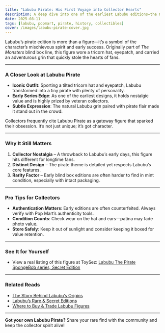 ```yaml
---
title: "Labubu Pirate: His First Voyage into Collector Hearts"
description: A deep dive into one of the earliest Labubu editions—the mischievous Pirate figure that helped launch Labubu’s global craze.
date: 2025-08-11
tags: [labubu, popmart, pirate, history, collectibles]
cover: /images/labubu-pirate-cover.jpg
---
```


Labubu’s pirate edition is more than a figure—it’s a symbol of the character’s mischievous spirit and early success. Originally part of *The Monsters* blind box line, this figure wore a tricorn hat, eyepatch, and carried an adventurous grin that quickly stole the hearts of fans.

---

###  A Closer Look at Labubu Pirate

- **Iconic Outfit**: Sporting a tilted tricorn hat and eyepatch, Labubu transformed into a tiny pirate with plenty of personality.  
- **Early Series Edge**: As one of the earliest designs, it holds nostalgic value and is highly prized by veteran collectors.  
- **Subtle Expression**: The natural Labubu grin paired with pirate flair made it stand out in the crowd.

Collectors frequently cite Labubu Pirate as a gateway figure that sparked their obsession. It’s not just unique; it’s got character.

---

###  Why It Still Matters

1. **Collector Nostalgia** – A throwback to Labubu’s early days, this figure hits different for longtime fans.  
2. **Distinct Design** – The pirate theme is detailed yet respects Labubu’s core features.  
3. **Rarity Factor** – Early blind box editions are often harder to find in mint condition, especially with intact packaging.

---

###  Pro Tips for Collectors

- **Authentication Matters**: Early editions are often counterfeited. Always verify with Pop Mart’s authenticity tools.  
- **Condition Counts**: Check wear on the hat and ears—patina may fade photo value.  
- **Store Safely**: Keep it out of sunlight and consider keeping it boxed for value retention.

---

###  See It for Yourself

- View a real listing of this figure at ToySez: [Labubu The Pirate SpongeBob series, Secret Edition](https://toysez.com/products/labubu-the-monsters-x-spongebob-series-secret-the-pirate?)

---

###  Related Reads

- [The Story Behind Labubu’s Origins](/labubu-origin)  
- [Labubu’s Rare & Secret Editions](/labubu-rare-secret-editions)  
- [Where to Buy & Trade Labubu Figures](/where-to-buy-labubu)

---

**Got your own Labubu Pirate?** Share your rare find with the community and keep the collector spirit alive!
